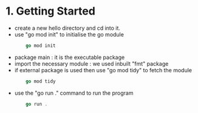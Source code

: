 # 1. Getting Started #
* create a new hello directory and cd into it.
* use "go mod init" to initialise the go module 
    ```go
        go mod init
    ```
* package main : it is the executable package
* import the necessary module : we used inbuilt "fmt" package 
* if external package is used then use "go mod tidy" to fetch the module 
    ```go
        go mod tidy 
    ```
* use the "go run ." command to run the program
    ```go
        go run .
    ```
